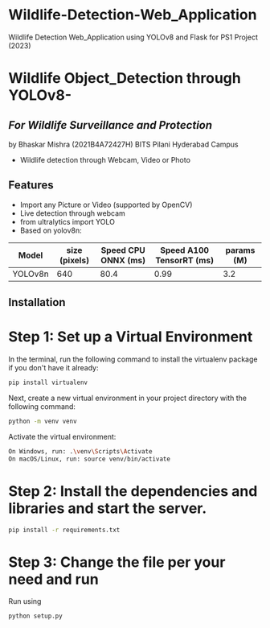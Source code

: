 # Wildlife-Detection-Web_Application
Wildlife Detection Web_Application using YOLOv8 and Flask for PS1 Project (2023)

# Wildlife Object_Detection through YOLOv8-
## _For Wildlife Surveillance and Protection_
 
by Bhaskar Mishra (2021B4A72427H)
BITS Pilani Hyderabad Campus
- Wildlife detection through Webcam, Video or Photo

## Features

- Import any Picture or Video (supported by OpenCV)
- Live detection through webcam
- from ultralytics import YOLO
- Based on yolov8n: 

| Model | size (pixels) | Speed CPU ONNX (ms) | Speed A100 TensorRT (ms) | params (M) |
| ------ | ------ | ------ | ------ | ------ |
| YOLOv8n | 640 | 80.4 | 0.99 | 3.2 |


## Installation

# Step 1: Set up a Virtual Environment
In the terminal, run the following command to install the virtualenv package if you don't have it already:
```sh
pip install virtualenv
```
Next, create a new virtual environment in your project directory with the following command:
```sh
python -m venv venv
```
Activate the virtual environment: 
```sh
On Windows, run: .\venv\Scripts\Activate 
On macOS/Linux, run: source venv/bin/activate
```


# Step 2: Install the dependencies and libraries and start the server.

```sh
pip install -r requirements.txt 
```


# Step 3: Change the file per your need and run

Run using  
```sh
python setup.py
```

